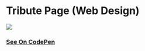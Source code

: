 # Tribute Page (Web Design)

![](https://assets.codepen.io/5224857/internal/screenshots/pens/QWEdNXY.default.png?fit=cover&format=auto&ha=false&height=360&quality=75&v=2&version=1603919850&width=640)

### [See On CodePen](https://codepen.io/hicoders/pen/QWEdNXY)
